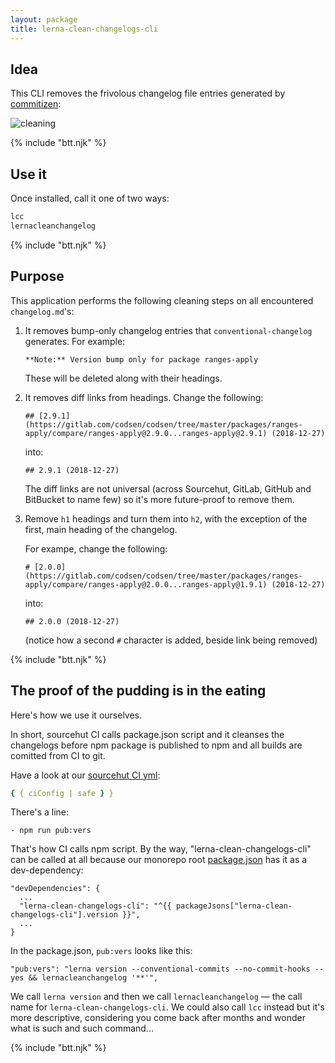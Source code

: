```yaml
---
layout: package
title: lerna-clean-changelogs-cli
---
```


## Idea

This CLI removes the frivolous changelog file entries generated by [commitizen](https://www.npmjs.com/package/git-cz):

![cleaning](/images/package-lerna-clean-changelogs-deleted.png)

{% include "btt.njk" %}

## Use it

Once installed, call it one of two ways:

```bash
lcc
lernacleanchangelog
```

{% include "btt.njk" %}

## Purpose

This application performs the following cleaning steps on all encountered `changelog.md`'s:

1. It removes bump-only changelog entries that `conventional-changelog` generates. For example:

   ```
   **Note:** Version bump only for package ranges-apply
   ```

   These will be deleted along with their headings.

2. It removes diff links from headings. Change the following:

   ```
   ## [2.9.1](https://gitlab.com/codsen/codsen/tree/master/packages/ranges-apply/compare/ranges-apply@2.9.0...ranges-apply@2.9.1) (2018-12-27)
   ```

   into:

   ```
   ## 2.9.1 (2018-12-27)
   ```

   The diff links are not universal (across Sourcehut, GitLab, GitHub and BitBucket to name few) so it's more future-proof to remove them.

3. Remove `h1` headings and turn them into `h2`, with the exception of the first, main heading of the changelog.

   For exampe, change the following:

   ```
   # [2.0.0](https://gitlab.com/codsen/codsen/tree/master/packages/ranges-apply/compare/ranges-apply@2.0.0...ranges-apply@1.9.1) (2018-12-27)
   ```

   into:

   ```
   ## 2.0.0 (2018-12-27)
   ```

   (notice how a second `#` character is added, beside link being removed)

{% include "btt.njk" %}

## The proof of the pudding is in the eating

Here's how we use it ourselves.

In short, sourcehut CI calls package.json script and it cleanses the changelogs before npm package is published to npm and all builds are comitted from CI to git.

Have a look at our [sourcehut CI yml](https://git.sr.ht/~royston/codsen/tree/master/.build.yml):

```yml
{ { ciConfig | safe } }
```

There's a line:

```
- npm run pub:vers
```

That's how CI calls npm script. By the way, "lerna-clean-changelogs-cli" can be called at all because our monorepo root [package.json](https://git.sr.ht/~royston/codsen/tree/master/package.json) has it as a dev-dependency:

```
"devDependencies": {
  ...
  "lerna-clean-changelogs-cli": "^{{ packageJsons["lerna-clean-changelogs-cli"].version }}",
  ...
}
```

In the package.json, `pub:vers` looks like this:

```
"pub:vers": "lerna version --conventional-commits --no-commit-hooks --yes && lernacleanchangelog '**'",
```

We call `lerna version` and then we call `lernacleanchangelog` — the call name for `lerna-clean-changelogs-cli`. We could also call `lcc` instead but it's more descriptive, considering you come back after months and wonder what is such and such command...

{% include "btt.njk" %}
